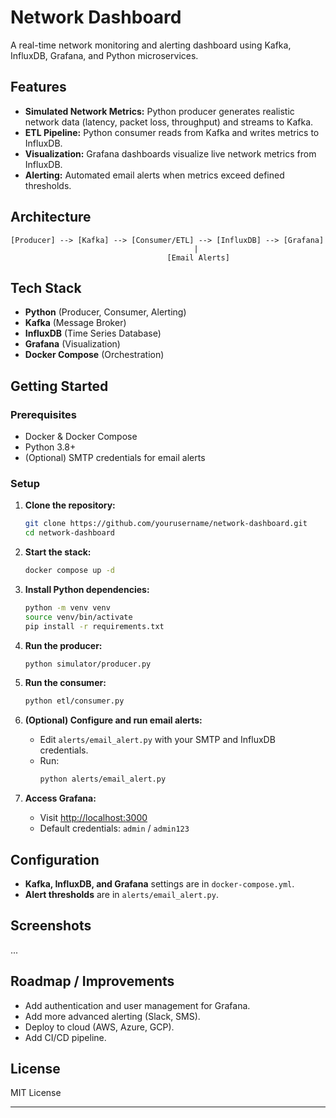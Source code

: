# Network Dashboard

A real-time network monitoring and alerting dashboard using Kafka, InfluxDB, Grafana, and Python microservices.

## Features

- **Simulated Network Metrics:** Python producer generates realistic network data (latency, packet loss, throughput) and streams to Kafka.
- **ETL Pipeline:** Python consumer reads from Kafka and writes metrics to InfluxDB.
- **Visualization:** Grafana dashboards visualize live network metrics from InfluxDB.
- **Alerting:** Automated email alerts when metrics exceed defined thresholds.

## Architecture

```
[Producer] --> [Kafka] --> [Consumer/ETL] --> [InfluxDB] --> [Grafana]
                                         |
                                   [Email Alerts]
```

## Tech Stack

- **Python** (Producer, Consumer, Alerting)
- **Kafka** (Message Broker)
- **InfluxDB** (Time Series Database)
- **Grafana** (Visualization)
- **Docker Compose** (Orchestration)

## Getting Started

### Prerequisites

- Docker & Docker Compose
- Python 3.8+
- (Optional) SMTP credentials for email alerts

### Setup

1. **Clone the repository:**
   ```bash
   git clone https://github.com/yourusername/network-dashboard.git
   cd network-dashboard
   ```

2. **Start the stack:**
   ```bash
   docker compose up -d
   ```

3. **Install Python dependencies:**
   ```bash
   python -m venv venv
   source venv/bin/activate
   pip install -r requirements.txt
   ```

4. **Run the producer:**
   ```bash
   python simulator/producer.py
   ```

5. **Run the consumer:**
   ```bash
   python etl/consumer.py
   ```

6. **(Optional) Configure and run email alerts:**
   - Edit `alerts/email_alert.py` with your SMTP and InfluxDB credentials.
   - Run:
     ```bash
     python alerts/email_alert.py
     ```

7. **Access Grafana:**
   - Visit [http://localhost:3000](http://localhost:3000)
   - Default credentials: `admin` / `admin123`

## Configuration

- **Kafka, InfluxDB, and Grafana** settings are in `docker-compose.yml`.
- **Alert thresholds** are in `alerts/email_alert.py`.

## Screenshots

...

## Roadmap / Improvements

- Add authentication and user management for Grafana.
- Add more advanced alerting (Slack, SMS).
- Deploy to cloud (AWS, Azure, GCP).
- Add CI/CD pipeline.

## License

MIT License

---